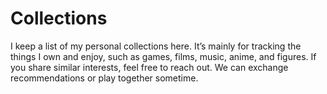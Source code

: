 # Collections

I keep a list of my personal collections here. It’s mainly for tracking the things I own and enjoy, such as games, films, music, anime, and figures. If you share similar interests, feel free to reach out. We can exchange recommendations or play together sometime.
